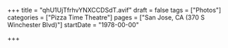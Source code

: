 +++
title = "qhU1UjTfrhvYNXCCDSdT.avif"
draft = false
tags = ["Photos"]
categories = ["Pizza Time Theatre"]
pages = ["San Jose, CA (370 S Winchester Blvd)"]
startDate = "1978-00-00"

+++
